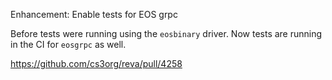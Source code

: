 Enhancement: Enable tests for EOS grpc

Before tests were running using the `eosbinary` driver.
Now tests are running in the CI for `eosgrpc` as well.

https://github.com/cs3org/reva/pull/4258